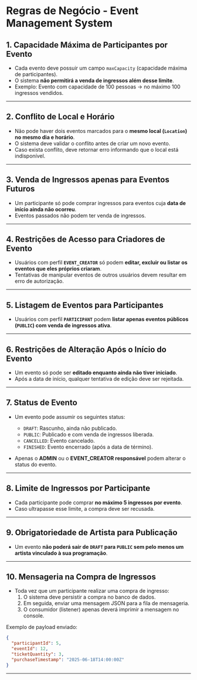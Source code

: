 
# Regras de Negócio - Event Management System

## 1. Capacidade Máxima de Participantes por Evento
- Cada evento deve possuir um campo `maxCapacity` (capacidade máxima de participantes).
- O sistema **não permitirá a venda de ingressos além desse limite**.
- Exemplo: Evento com capacidade de 100 pessoas → no máximo 100 ingressos vendidos.

---

## 2. Conflito de Local e Horário
- Não pode haver dois eventos marcados para o **mesmo local (`Location`) no mesmo dia e horário**.
- O sistema deve validar o conflito antes de criar um novo evento.
- Caso exista conflito, deve retornar erro informando que o local está indisponível.

---

## 3. Venda de Ingressos apenas para Eventos Futuros
- Um participante só pode comprar ingressos para eventos cuja **data de início ainda não ocorreu**.
- Eventos passados não podem ter venda de ingressos.

---

## 4. Restrições de Acesso para Criadores de Evento
- Usuários com perfil **`EVENT_CREATOR`** só podem **editar, excluir ou listar os eventos que eles próprios criaram**.
- Tentativas de manipular eventos de outros usuários devem resultar em erro de autorização.

---

## 5. Listagem de Eventos para Participantes
- Usuários com perfil **`PARTICIPANT`** podem **listar apenas eventos públicos (`PUBLIC`) com venda de ingressos ativa**.

---

## 6. Restrições de Alteração Após o Início do Evento
- Um evento só pode ser **editado enquanto ainda não tiver iniciado**.
- Após a data de início, qualquer tentativa de edição deve ser rejeitada.

---

## 7. Status de Evento
- Um evento pode assumir os seguintes status:
    - `DRAFT`: Rascunho, ainda não publicado.
    - `PUBLIC`: Publicado e com venda de ingressos liberada.
    - `CANCELLED`: Evento cancelado.
    - `FINISHED`: Evento encerrado (após a data de término).

- Apenas o **ADMIN** ou o **EVENT_CREATOR responsável** podem alterar o status do evento.

---

## 8. Limite de Ingressos por Participante
- Cada participante pode comprar **no máximo 5 ingressos por evento**.
- Caso ultrapasse esse limite, a compra deve ser recusada.

---

## 9. Obrigatoriedade de Artista para Publicação
- Um evento **não poderá sair de `DRAFT` para `PUBLIC` sem pelo menos um artista vinculado à sua programação**.

---

## 10. Mensageria na Compra de Ingressos
- Toda vez que um participante realizar uma compra de ingresso:
    1. O sistema deve persistir a compra no banco de dados.
    2. Em seguida, enviar uma mensagem JSON para a fila de mensageria.
    3. O consumidor (listener) apenas deverá imprimir a mensagem no console.

Exemplo de payload enviado:

```json
{
  "participantId": 5,
  "eventId": 12,
  "ticketQuantity": 3,
  "purchaseTimestamp": "2025-06-18T14:00:00Z"
}
```

---
